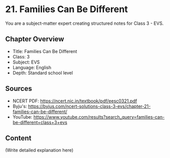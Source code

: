 # 21. Families Can Be Different

You are a subject-matter expert creating structured notes for Class 3 - EVS.

## Chapter Overview
- Title: Families Can Be Different
- Class: 3
- Subject: EVS
- Language: English
- Depth: Standard school level

## Sources
- NCERT PDF: https://ncert.nic.in/textbook/pdf/eesc0321.pdf
- Byju's: https://byjus.com/ncert-solutions-class-3-evs/chapter-21-families-can-be-different/
- YouTube: https://www.youtube.com/results?search_query=families-can-be-different+class+3+evs

## Content
(Write detailed explanation here)
